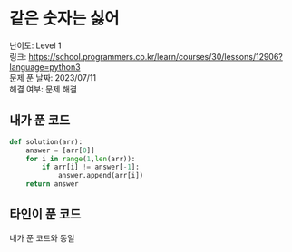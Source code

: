 # 같은 숫자는 싫어

난이도: Level 1  
링크: https://school.programmers.co.kr/learn/courses/30/lessons/12906?language=python3  
문제 푼 날짜: 2023/07/11  
해결 여부: 문제 해결  

## 내가 푼 코드

```python
def solution(arr):
    answer = [arr[0]]
    for i in range(1,len(arr)):
        if arr[i] != answer[-1]:
            answer.append(arr[i])
    return answer
```

## 타인이 푼 코드

내가 푼 코드와 동일
